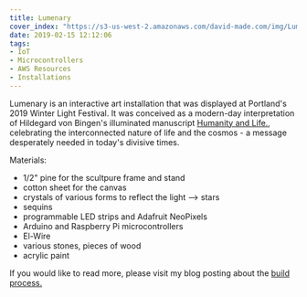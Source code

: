 ```yaml
---
title: Lumenary
cover_index: "https://s3-us-west-2.amazonaws.com/david-made.com/img/Lumenary_At_Night_450_450.jpg"
date: 2019-02-15 12:12:06
tags:
- IoT
- Microcontrollers
- AWS Resources
- Installations
---
```


Lumenary is an interactive art installation that was displayed at Portland's 2019 Winter Light Festival. It was conceived as a modern-day interpretation of Hildegard von Bingen's illuminated manuscript [Humanity and Life.](https://arthistoryproject.com/artists/hildegard-von-bingen/scivias-i.6-humanity-and-life/), celebrating the interconnected nature of life and the cosmos - a message desperately needed in today's divisive times.

Materials:
- 1/2" pine for the scultpure frame and stand
- cotton sheet for the canvas
- crystals of various forms to reflect the light --> stars
- sequins
- programmable LED strips and Adafruit NeoPixels
- Arduino and Raspberry Pi microcontrollers
- El-Wire
- various stones, pieces of wood
- acrylic paint


If you would like to read more, please visit my blog posting about the [build process.](http://davidposts.com/2019/02/14/Building-Lumenary-for-the-Portland-Winter-Light-Festival/)